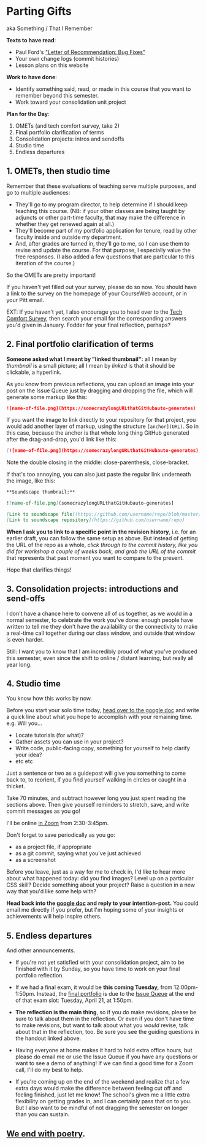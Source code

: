 
# Parting Gifts
aka Something / That I Remember

**Texts to have read**:

* Paul Ford's <a href="https://www.nytimes.com/2019/06/11/magazine/letter-of-recommendation-bug-fixes-git.html">"Letter of Recommendation: Bug Fixes"</a>
* Your own change logs (commit histories)
* Lesson plans on this website

**Work to have done**:

* Identify something said, read, or made in this course that you want to remember beyond this semester.
* Work toward your consolidation unit project

**Plan for the Day**:

1. OMETs (and tech comfort survey, take 2)
2. Final portfolio clarification of terms
3. Consolidation projects: intros and sendoffs
4. Studio time
5. Endless departures

## 1. OMETs, then studio time

<div class="alert alert-info">
Remember that these evaluations of teaching serve multiple purposes, and go to multiple audiences:
<ul>
<li>They'll go to my program director, to help determine if I should keep teaching this course. (NB: if your other classes are being taught by adjuncts or other part-time faculty, that may make the difference in whether they get renewed again at all.)</li>
<li>They'll become part of my portfolio application for tenure, read by other faculty inside and outside my department.  <!-- again: renewal. also: promotion --></li>
<li>And, after grades are turned in, they'll go to me, so I can use them to revise and update the course. For that purpose, I especially value the free responses. (I also added a few questions that are particular to this iteration of the course.)</li>
</ul>
</div>

So the OMETs are pretty important!

<div class="alert alert-white">
If you haven't yet filled out your survey, please do so now. You should have a link to the survey on the homepage of your CourseWeb account, or in your Pitt email.

EXT: If you haven't yet, I also encourage you to head over to the <a href="http://bit.ly/cdm-tech-survey">Tech Comfort Survey</a>, then search your email for the corresponding answers you'd given in January. Fodder for your final reflection, perhaps?
</div>


## 2. Final portfolio clarification of terms

**Someone asked what I meant by "linked thumbnail":** all I mean by _thumbnail_ is a small picture; all I mean by _linked_ is that it should be clickable, a hyperlink.

As you know from previous reflections, you can upload an image into your post on the Issue Queue just by dragging and dropping the file, which will generate some markup like this:

```markdown
![name-of-file.png](https://somecrazylongURLthatGitHubauto-generates)
```

If you want the image to link directly to your repository for that project, you would add another layer of markup, using the structure `[anchor](URL)`. So in this case, because the anchor is that whole long thing GitHub generated after the drag-and-drop, you'd link like this:

```markdown
[![name-of-file.png](https://somecrazylongURLthatGitHubauto-generates)](https://github.com/username/repo)
```

Note the double closing in the middle: close-parenthesis, close-bracket.

If that's too annoying, you can also just paste the regular link underneath the image, like this:

```Markdown
**Soundscape thumbnail:**

![name-of-file.png](somecrazylongURLthatGitHubauto-generates]

[Link to soundscape file](https://github.com/username/repo/blob/master/name-of-playable-file.mp3)
[Link to soundscape repository](https://github.com/username/repo)
```

**When I ask you to link to a specific point in the revision history**, i.e. for an earlier draft, you can follow the same setup as above. But instead of getting the URL of the repo as a whole, _click through to the commit history, like you did for workshop a couple of weeks back, and grab the URL of the commit_ that represents that past moment you want to compare to the present.

Hope that clarifies things!


## 3. Consolidation projects: introductions and send-offs

I don't have a chance here to convene all of us together, as we would in a normal semester, to celebrate the work you've done: enough people have written to tell me they don't have the availability or the connectivity to make a real-time call together during our class window, and outside that window is even harder.

Still: I want you to know that I am incredibly proud of what you've produced this semester, even since the shift to online / distant learning, but really all year long.

<!--
This isn't a workshop, but rather a celebration, and an invitation: afterward, we'll have time to play through the games and scroll through the websites.

So walk us through
<ol class="lower-alpha">
<li>an introduction to the thing you made:
  <ul>
    <li>what's the premise?</li>
    <li>where can we access it? (can someone in the group write the URL on the board?)</li>
  </ul>  
</li>
<li>a celebration of group members' strengths and contributions<!--remember that from the criteria?--><!--, and</li>
<li>what the fate of the project will be for the foreseeable future:
    <ul>
        <li>will you keep it alive?</li>
        <li>can others participate if they want?</li>
    </ul>
</li>
</ol> -->

## 4. Studio time

You know how this works by now.

<div class="alert alert-success">
Before you start your solo time today, <a href="http://bit.ly/cdm2020spring-criteria#heading=h.mbz01ya98yd1">head over to the google doc</a> and write a quick line about what you hope to accomplish with your remaining time. e.g. Will you...
  <ul>
    <li>Locate tutorials (for what)?</li>
    <li>Gather assets you can use in your project?</li>
    <li>Write code, public-facing copy, something for yourself to help clarify your idea?</li>
    <li>etc etc</li>
  </ul>
Just a sentence or two as a guidepost will give you something to come back to, to reorient, if you find yourself walking in circles or caught in a thicket.
</div>

<!-- <div class="alert alert-success"> -->
Take 70 minutes, and subtract however long you just spent reading the sections above. Then give yourself reminders to stretch, save, and write commit messages as you go!
<!-- </div> -->

I'll be online [in Zoom](https://pitt.zoom.us/j/4969331343) from 2:30-3:45pm.

<div class="alert alert-warning">
Don't forget to save periodically as you go:
 <ul>
   <li>as a project file, if appropriate</li>
   <li>as a git commit, saying what you've just achieved</li>
   <li>as a screenshot</li>
 </ul>
</div>

Before you leave, just as a way for me to check in, I'd like to hear more about what happened today: did you find images? Level up on a particular CSS skill? Decide something about your project? Raise a question in a new way that you'd like some help with?

<div class="alert alert-success">
<strong>Head back into the <a href="http://bit.ly/cdm2020spring-criteria#heading=h.mbz01ya98yd1">google doc</a> and reply to your intention-post.</strong> You could email me directly if you prefer, but I'm hoping some of your insights or achievements will help inspire others.
</div>

## 5. Endless departures

And other announcements.

* If you're not yet satisfied with your consolidation project, aim to be finished with it by Sunday, so you have time to work on your final portfolio reflection.

* If we had a final exam, it would be **this coming Tuesday,** from 12:00pm-1:50pm. Instead, the [final portfolio](https://github.com/benmiller314/cdm2020spring/blob/gh-pages/uploads/handout--final-portfolio-prompt.docx?raw=true) is due to the [Issue Queue]({{site.github.issues_url}}) at the end of that exam slot: Tuesday, April 21, at 1:50pm.

* **The reflection is the main thing**, so if you do make revisions, please be sure to talk about them in the reflection. Or even if you don't have time to make revisions, but want to talk about what you *would* revise, talk about that in the reflection, too. Be sure you see the guiding questions in the handout linked above.

* Having everyone at home makes it hard to hold extra office hours, but please do email me or use the Issue Queue if you have any questions or want to see a demo of anything! If we can find a good time for a Zoom call, I'll do my best to help.

* If you're coming up on the end of the weekend and realize that a few extra days would make the difference between feeling cut off and feeling finished, just let me know! The school's given me a little extra flexibility on getting grades in, and I can certainly pass that on to you. But I also want to be mindful of not dragging the semester on longer than you can sustain.


## [We end with poetry](https://merwinconservancy.org/2019/03/now-it-is-clear-by-w-s-merwin-2/).
